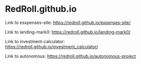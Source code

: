 # RedRoll.github.io
Link to esxpenses-site: https://redroll.github.io/expenses-site/

Link to landing-mark0: https://redroll.github.io/landing-mark0/

Link to investment-calculator: https://redroll.github.io/investment_calculator/

Link to autonomous: https://redroll.github.io/autonomous-project
